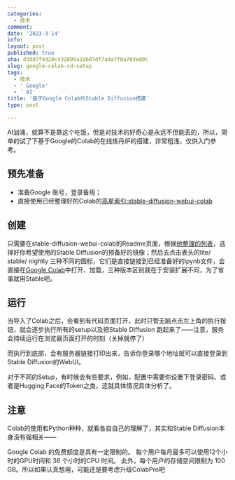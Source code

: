 ```yaml
---
categories:
  - 技术
comment: 
date: '2023-3-14'
info: 
layout: post
published: true
sha: d3dd7f4d20c432895a2ab07df7ada7f0a703ed0c
slug: google-colab-sd-setup
tags:
  - 技术
  - ' Google'
  - ' AI'
title: '基于Google Colab的Stable Diffusion搭建'
type: post

---
```



AI汹涌，就算不是靠这个吃饭，但是对技术的好奇心是永远不但能丢的，所以，简单的试了下基于Google的Colab的在线炼丹炉的搭建，非常粗浅，仅供入门参考。

## 预先准备
- 准备Google 账号，登录备用；
- 直接使用已经整理好的Colab的[高星索引:stable-diffusion-webui-colab][1] 

## 创建

只需要在stable-diffusion-webui-colab的Readme页面，根据[他整理的列表][2]，选择好你希望使用的Stable Diffusion的预备好的镜像；然后去点击表头的lite/ stable/ nightly 三种不同的图标，它们是直接链接到已经准备好的ipynb文件，会直接在[Google Colab][3]中打开、加载，三种版本区别就在于安装扩展不同，为了省事就用Stable吧。

## 运行

当导入了Colab之后，会看到有代码页面打开，此时只管无脑点击左上角的执行按钮，就会逐步执行所有的setup以及把Stable Diffusion 跑起来了——注意，服务会持续运行在浏览器页面打开的时刻（关掉就停了）

而执行到底部，会有服务器链接打印出来，告诉你登录哪个地址就可以直接登录到Stable Diffusion的WebUI。

对于不同的Setup，有时候会有些要求，例如，配置中需要你设置下登录密码、或者是Hugging Face的Token之类，这就具体情况具体分析了。

## 注意

Colab的使用和Python种种，就看各自自己的理解了，其实和Stable Diffusion本身没有强相关——

Google Colab 的免费额度是具有一定限制的。 每个用户每月最多可以使用12个小时的GPU时间和 36 个小时的CPU 时间。 此外，每个用户的存储空间限制为 100 GB。所以如果认真想用，可能还是要考虑升级ColabPro吧




[1]: https://github.com/camenduru/stable-diffusion-webui-colab
[2]: https://github.com/camenduru/stable-diffusion-webui-colab#-colab
[3]: https://colab.research.google.com